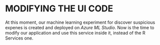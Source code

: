 <page title="Modifying the UI code"/>

MODIFYING THE UI CODE
====

At this moment, our machine learning experiment for discover suspicious expenes is created and deployed on *Azure ML Studio*. Now is the time to modify our application and use this service inside it, instead of the R Services one.